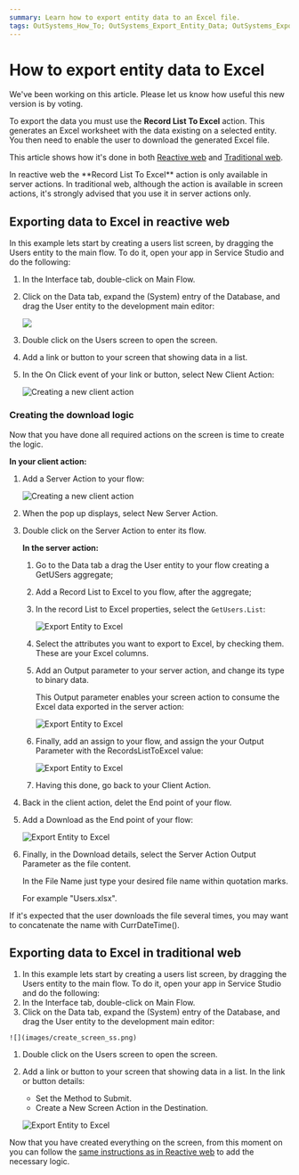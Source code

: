 ```yaml
---
summary: Learn how to export entity data to an Excel file.
tags: OutSystems_How_To; OutSystems_Export_Entity_Data; OutSystems_Export_Entity_Data_Excel
---
```


# How to export entity data to Excel

<div class="info" markdown="1">
We've been working on this article. Please let us know how useful this new version is by voting.
</div>

To export the data you must use the **Record List To Excel** action. This generates an Excel worksheet with the data existing on a selected entity. You then need to enable the user to download the generated Excel file. 

This article shows how it's done in both [Reactive web](#Exporting_data_to_Excel_in_reactive_web) and [Traditional web](#Exporting_data_to_Excel_in_traditional_web).

<div class="info" markdown="1">
In reactive web the **Record List To Excel** action is only available in server actions. 
In traditional web, although the action is available in screen actions, it's strongly advised that you use it in server actions only.
</div>

## Exporting data to Excel in reactive web

In this example lets start by creating a users list screen, by dragging the Users entity to the main flow. To do it, open your app in Service Studio and do the following:

1. In the Interface tab, double-click on Main Flow.

1. Click on the Data tab, expand the (System) entry of the Database, and drag the User entity to the development main editor:
    
    ![](images/create_screen_ss.png?width=900) 

1. Double click on the Users screen to open the screen. 

1. Add a link or button to your screen that showing data in a list. 

1. In the On Click event of your link or button, select New Client Action:

    ![Creating a new client action](images\create_screen_action_ss.png)

### Creating the download logic 

Now that you have done all required actions on the screen is time to create the logic.

**In your client action:**

1. Add a Server Action to your flow:

    ![Creating a new client action](images\client_action_excel_ss.png)

1. When the pop up displays, select New Server Action.
1. Double click on the Server Action to enter its flow.
   
    **In the server action:**

    1. Go to the Data tab a drag the User entity to your flow creating a GetUSers aggregate;
    1. Add a Record List to Excel to you flow, after the aggregate;
    1. In the record List to Excel properties, select the `GetUsers.List`:

        ![Export Entity to Excel](images\record_list_excel_details_ss.png)

    1. Select the attributes you want to export to Excel, by checking them. These are your Excel columns.
    1. Add an Output parameter to your server action, and change its type to binary data.
        
        This Output parameter enables your screen action to consume the Excel data exported in the server action:

        ![Export Entity to Excel](images\output_parameter_details_ss.png)
        
    1. Finally, add an assign to your flow, and assign the your Output Parameter with the RecordsListToExcel value:

        ![Export Entity to Excel](images\assign_excel_list_ss.png)

    1. Having this done, go back to your Client Action.
    
1. Back in the client action, delet the End point of your flow.

1. Add a Download as the End point of your flow:

    ![Export Entity to Excel](images\download_action_excel_ss.png)

1. Finally, in the Download details, select the Server Action Output Parameter as the file content. 
    
    In the File Name just type your desired file name within quotation marks. 

    For example "Users.xlsx".

<div class="info" markdown="1">  
If it's expected that the user downloads the file several times, you may want to concatenate the name with CurrDateTime().
</div>


## Exporting data to Excel in traditional web

1. In this example lets start by creating a users list screen, by dragging the Users entity to the main flow. To do it, open your app in Service Studio and do the following:
  1. In the Interface tab, double-click on Main Flow.
  1. Click on the Data tab, expand the (System) entry of the Database, and drag the User entity to the development main editor:

    ![](images/create_screen_ss.png) 

1. Double click on the Users screen to open the screen. 

1. Add a link or button to your screen that showing data in a list. In the link or button details:

    * Set the Method to Submit.
    * Create a New Screen Action in the Destination.

    ![Export Entity to Excel](images\export_entity_data_to_excel1.png)

Now that you have created everything on the screen, from this moment on you can follow the [same instructions as in Reactive web](#Creating_the_download_logic) to add the necessary logic.
